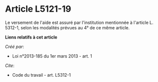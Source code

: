 # Article L5121-19

Le versement de l'aide est assuré par l'institution mentionnée à l'article L. 5312-1, selon les modalités prévues au 4° de ce
même article.

**Liens relatifs à cet article**

_Créé par_:

  - Loi n°2013-185 du 1er mars 2013 - art. 1

_Cite_:

  - Code du travail - art. L5312-1
